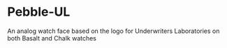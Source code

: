 # Pebble-UL
An analog watch face based on the logo for Underwriters Laboratories on both Basalt and Chalk watches
